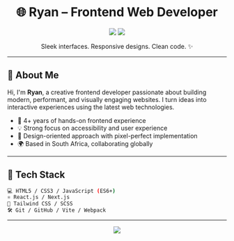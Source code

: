 <h1 align="center">🌐 Ryan – Frontend Web Developer</h1>
<p align="center">
  <img src="https://img.shields.io/badge/role-frontend--dev-blueviolet?style=flat-square">
  <img src="https://img.shields.io/badge/tech-stack-HTML%2FCSS%2FJS%2FReact-8A2BE2?style=flat-square">
</p>

<p align="center">
  Sleek interfaces. Responsive designs. Clean code. ✨
</p>

---

## 🧠 About Me

Hi, I'm **Ryan**, a creative frontend developer passionate about building modern, performant, and visually engaging websites. I turn ideas into interactive experiences using the latest web technologies.

- 💼 4+ years of hands-on frontend experience  
- 💡 Strong focus on accessibility and user experience  
- 🎨 Design-oriented approach with pixel-perfect implementation  
- 🌍 Based in South Africa, collaborating globally  

---

## 🚀 Tech Stack

```bash
💻 HTML5 / CSS3 / JavaScript (ES6+)
⚛️ React.js / Next.js
🎨 Tailwind CSS / SCSS
🛠️ Git / GitHub / Vite / Webpack
```

---

<p align="center"> <img src="https://readme-typing-svg.demolab.com?font=Fira+Code&pause=1000&color=8A2BE2&vCenter=true&width=450&lines=Hi+there%2C+I'm+Ryan.;I+build+modern+frontend+experiences."> </p>
